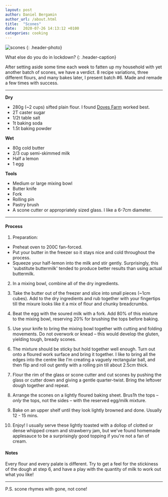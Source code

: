 ```yaml
---
layout: post
author: Daniel Bergamin
author_url: /about.html
title:  "Scones"
date:   2020-07-26 14:13:12 +0100
categories: cooking
---
```


![scones](/assets/posts/scones/scones.jpeg)
{: .header-photo}

What else do you do in lockdown?
{: .header-caption}

After setting aside some time each week to fatten up my household with yet another batch of scones, we have a verdict. 8 recipe variations, three different flours, and many bakes later, I present batch #6. Made and remade a few times with success.

----
**Dry**
- 280g (~2 cups) sifted plain flour. I found [Doves Farm][doves-farm] worked best.
- 2T caster sugar
- 1/2t table salt
- 1t baking soda
- 1.5t baking powder

**Wet**
- 80g cold butter
- 2/3 cup semi-skimmed milk
- Half a lemon
- 1 egg

**Tools**
- Medium or large mixing bowl
- Butter knife
- Fork
- Rolling pin
- Pastry brush
- A scone cutter or appropriately sized glass. I like a 6-7cm diameter.

----

#### Process
1. Preparation:
  - Preheat oven to 200C fan-forced.
  - Put your butter in the freezer so it stays nice and cold throughout the process.
  - Squeeze your half-lemon into the milk and stir gently. Surprisingly, this 'substitute buttermilk' tended to produce better results than using actual buttermilk.
>
2. In a mixing bowl, combine all of the dry ingredients.

3. Take the butter out of the freezer and slice into small pieces (~1cm cubes). Add to the dry ingredients and rub together with your fingertips till the mixure looks like it a mix of flour and chunky breadcrumbs.

4. Beat the egg with the soured milk with a fork. Add 80% of this mixture to the mixing bowl, reserving 20% for brushing the tops before baking.

5. Use your knife to bring the mixing bowl together with cutting and folding movements. Do not overwork or knead – this would develop the gluten, yielding tough, bready scones.

6. The mixture should be sticky but hold together well enough. Turn out onto a floured work surface and bring it together. I like to bring all the edges into the centre like I'm creating a vaguely rectangular ball, and then flip and roll out gently with a rolling pin till about 2.5cm thick.

7. Flour the rim of the glass or scone cutter and cut scones by pushing the glass or cutter down and giving a gentle quarter-twist. Bring the leftover dough together and repeat.

8. Arrange the scones on a lightly floured baking sheet. Brus1h the tops – _only_ the tops, not the sides – with the reserved egg/milk mixture. 

9. Bake on an upper shelf until they look lightly browned and done. Usually 12 - 15 mins.

10. Enjoy! I usually serve these lightly toasted with a dollop of clotted or dense whipped cream and strawberry jam, but we've found homemade applesauce to be a surprisingly good topping if you're not a fan of cream.

#### Notes
Every flour and every palate is different. Try to get a feel for the stickiness of the dough at step 6, and have a play with the quantity of milk to work out what you like! 

----

P.S. scone rhymes with gone, not cone!

[doves-farm]: https://www.dovesfarm.co.uk/products/organic-plain-white-flour-1kg